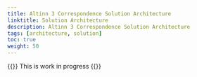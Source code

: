 ```yaml
---
title: Altinn 3 Correspondence Solution Architecture
linktitle: Solution Architecture
description: Altinn 3 Correspondence Solution Architecture
tags: [architecture, solution]
toc: true
weight: 50
---
```


{{<notice warning>}} <!-- info -->
This is work in progress
{{</notice>}}
